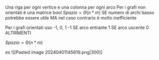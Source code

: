 Una riga per ogni vertice e una colonna per ogni arco
Per i grafi non orientati è una matrice bool
$Spazio = \Theta(n*m)$
SE numero di archi basso potrebbe essere utile MA nel caso contrario è molto inefficiente

Per i grafi orientati uso -1, 0, 1
-1 SE arco entrante
1 SE arco uscente
0 ALTRIMENTI

$Spazio = \Theta(n*m)$

es
![[Pasted image 20240401145619.png|300]]